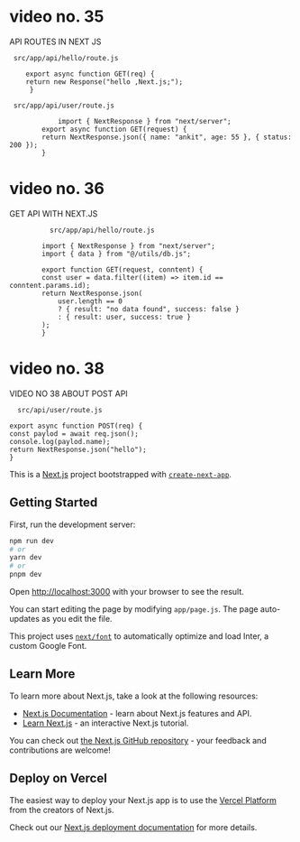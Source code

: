# video no. 35

API ROUTES IN NEXT JS

     src/app/api/hello/route.js

        export async function GET(req) {
        return new Response("hello ,Next.js;");
         }

     src/app/api/user/route.js

                import { NextResponse } from "next/server";
            export async function GET(request) {
            return NextResponse.json({ name: "ankit", age: 55 }, { status: 200 });
            }

# video no. 36

GET API WITH NEXT.JS

              src/app/api/hello/route.js

            import { NextResponse } from "next/server";
            import { data } from "@/utils/db.js";

            export function GET(request, conntent) {
            const user = data.filter((item) => item.id == conntent.params.id);
            return NextResponse.json(
                user.length == 0
                ? { result: "no data found", success: false }
                : { result: user, success: true }
            );
            }

# video no. 38

VIDEO NO 38 ABOUT POST API

      src/api/user/route.js

    export async function POST(req) {
    const paylod = await req.json();
    console.log(paylod.name);
    return NextResponse.json("hello");
    }

This is a [Next.js](https://nextjs.org/) project bootstrapped with [`create-next-app`](https://github.com/vercel/next.js/tree/canary/packages/create-next-app).

## Getting Started

First, run the development server:

```bash
npm run dev
# or
yarn dev
# or
pnpm dev
```

Open [http://localhost:3000](http://localhost:3000) with your browser to see the result.

You can start editing the page by modifying `app/page.js`. The page auto-updates as you edit the file.

This project uses [`next/font`](https://nextjs.org/docs/basic-features/font-optimization) to automatically optimize and load Inter, a custom Google Font.

## Learn More

To learn more about Next.js, take a look at the following resources:

- [Next.js Documentation](https://nextjs.org/docs) - learn about Next.js features and API.
- [Learn Next.js](https://nextjs.org/learn) - an interactive Next.js tutorial.

You can check out [the Next.js GitHub repository](https://github.com/vercel/next.js/) - your feedback and contributions are welcome!

## Deploy on Vercel

The easiest way to deploy your Next.js app is to use the [Vercel Platform](https://vercel.com/new?utm_medium=default-template&filter=next.js&utm_source=create-next-app&utm_campaign=create-next-app-readme) from the creators of Next.js.

Check out our [Next.js deployment documentation](https://nextjs.org/docs/deployment) for more details.
